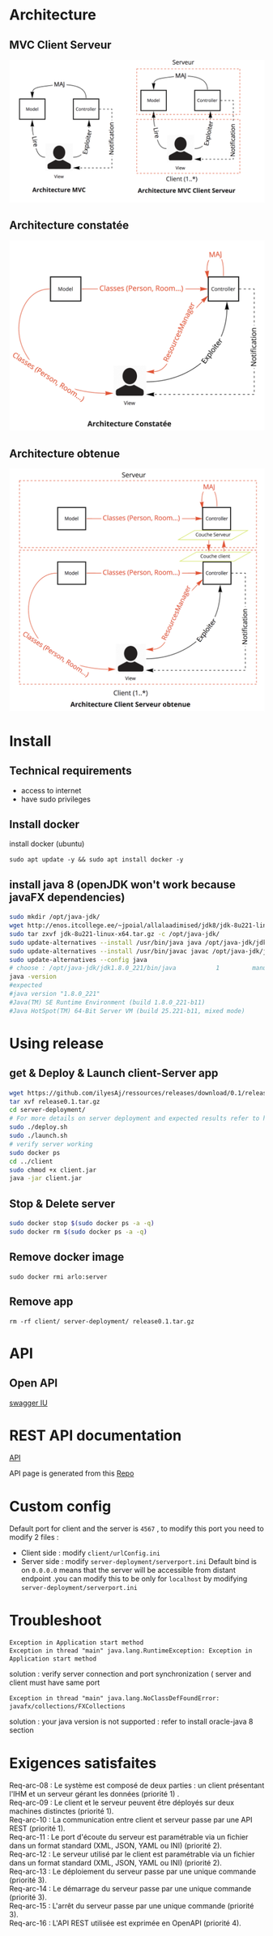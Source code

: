 # Architecture
## MVC Client Serveur
![Architecture MVC Client Serveur](docs/mvc.png)
## Architecture constatée
![Architecture constatée](docs/archcon.png)
## Architecture obtenue
![Architecture obtenue](docs/archics.png)
# Install
## Technical requirements
- access to internet
- have sudo privileges
## Install docker 
install docker (ubuntu)
````
sudo apt update -y && sudo apt install docker -y 
````
## install java 8 (openJDK won't work because javaFX dependencies)
````sh
sudo mkdir /opt/java-jdk/
wget http://enos.itcollege.ee/~jpoial/allalaadimised/jdk8/jdk-8u221-linux-x64.tar.gz
sudo tar zxvf jdk-8u221-linux-x64.tar.gz -c /opt/java-jdk/
sudo update-alternatives --install /usr/bin/java java /opt/java-jdk/jdk1.8.0_221/bin/java 1
sudo update-alternatives --install /usr/bin/javac javac /opt/java-jdk/jdk1.8.0_221/bin/javac 1
sudo update-alternatives --config java
# choose : /opt/java-jdk/jdk1.8.0_221/bin/java           1         manual mode
java -version
#expected 
#java version "1.8.0_221"
#Java(TM) SE Runtime Environment (build 1.8.0_221-b11)
#Java HotSpot(TM) 64-Bit Server VM (build 25.221-b11, mixed mode)
````
# Using release
## get & Deploy & Launch client-Server app 
````sh
wget https://github.com/ilyesAj/ressources/releases/download/0.1/release0.1.tar.gz
tar xvf release0.1.tar.gz 
cd server-deployment/
# For more details on server deployment and expected results refer to https://github.com/ilyesAj/ressources/tree/master/server-deployment
sudo ./deploy.sh
sudo ./launch.sh
# verify server working
sudo docker ps
cd ../client
sudo chmod +x client.jar
java -jar client.jar
````
## Stop & Delete server
````sh
sudo docker stop $(sudo docker ps -a -q)
sudo docker rm $(sudo docker ps -a -q)
````
## Remove docker image
````
sudo docker rmi arlo:server
````
## Remove app
````
rm -rf client/ server-deployment/ release0.1.tar.gz
````
# API
## Open API 
[swagger IU](https://app.swaggerhub.com/apis/ilyesAj/arlo/1.0.0?fbclid=IwAR2DQsu3hgSgAWDf9My-P_cgGShrTRksIPQbeyXEQsftARN2MiDd0KoabDk)
# REST API documentation 
[API](https://ilyesaj.github.io/swagger-ressources/)

API page is generated from this [Repo](https://github.com/ilyesAj/swagger-ressources)
# Custom config 
Default port for client and the server is `4567` , to modify this port you need to modify 2 files :
- Client side : modify `client/urlConfig.ini`
- Server side : modify `server-deployment/serverport.ini` 
Default bind is on `0.0.0.0` means that the server will be accessible from distant endpoint .you can modify this to be only for `localhost` by modifying `server-deployment/serverport.ini` 
# Troubleshoot
````
Exception in Application start method
Exception in thread "main" java.lang.RuntimeException: Exception in Application start method
````
solution : verify server connection and port synchronization ( server and client must have same port
````
Exception in thread "main" java.lang.NoClassDefFoundError: javafx/collections/FXCollections

````
solution : your java version is not supported : refer to install oracle-java 8 section 
# Exigences satisfaites
Req-arc-08 : Le système est composé de deux parties : un client présentant l'IHM et un serveur gérant les données (priorité 1) .  
Req-arc-09 : Le client et le serveur peuvent être déployés sur deux machines distinctes (priorité 1).  
Req-arc-10 : La communication entre client et serveur passe par une API REST (priorité 1).  
Req-arc-11 : Le port d'écoute du serveur est paramétrable via un fichier dans un format standard (XML, JSON, YAML ou INI) (priorité 2).  
Req-arc-12 : Le serveur utilisé par le client est paramétrable via un fichier dans un format standard (XML, JSON, YAML ou INI) (priorité 2).  
Req-arc-13 : Le déploiement du serveur passe par une unique commande (priorité 3).  
Req-arc-14 : Le démarrage du serveur passe par une unique commande (priorité 3).  
Req-arc-15 : L'arrêt du serveur passe par une unique commande (priorité 3).  
Req-arc-16 : L'API REST utilisée est exprimée en OpenAPI (priorité 4).  

